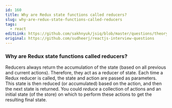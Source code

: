```yaml
---
id: 160
title: Why are Redux state functions called reducers?
slug: why-are-redux-state-functions-called-reducers
tags:
  - react
editLink: https://github.com/sakhnyuk/jsiq/blob/master/questions/theory/react/160.md
original: https://github.com/sudheerj/reactjs-interview-questions
---
```


### Why are Redux state functions called reducers?

Reducers always return the accumulation of the state (based on all previous and current actions). Therefore, they act as a reducer of state. Each time a Redux reducer is called, the state and action are passed as parameters. This state is then reduced (or accumulated) based on the action, and then the next state is returned. You could _reduce_ a collection of actions and an initial state (of the store) on which to perform these actions to get the resulting final state.